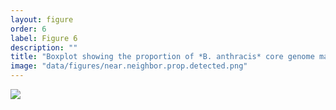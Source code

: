 ```yaml
---
layout: figure
order: 6
label: Figure 6
description: ""
title: "Boxplot showing the proportion of *B. anthracis* core genome markers detected for a collection of metagenomic samples containing *B. anthracis* at a variety of spike-in levels. These synthetic datasets were constructed on a background on 5M soil reads (SRR351473). Half of the datasets contain 150K reads (~8X sequencing depth) from a near neighbor (*B. thuringiensis*), which does not impact the proportion of *B. anthracis* markers detected. "
image: "data/figures/near.neighbor.prop.detected.png"
---
```

<img src="{{ site.baseurl }}/data/figures/near.neighbor.prop.detected.png">
